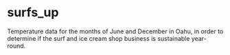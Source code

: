 # surfs_up
Temperature data for the months of June and December in Oahu, in order to determine if the surf and ice cream shop business is sustainable year-round.
